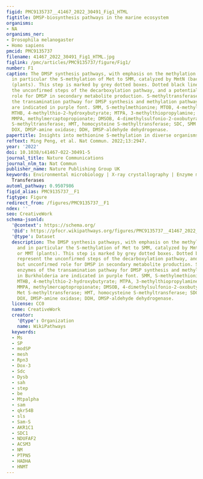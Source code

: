 ```yaml
---
figid: PMC9135737__41467_2022_30491_Fig1_HTML
figtitle: DMSP-biosynthesis pathways in the marine ecosystem
organisms:
- NA
organisms_ner:
- Drosophila melanogaster
- Homo sapiens
pmcid: PMC9135737
filename: 41467_2022_30491_Fig1_HTML.jpg
figlink: /pmc/articles/PMC9135737/figure/Fig1/
number: F1
caption: The DMSP synthesis pathways, with emphasis on the methylation pathway and
  in particular the S-methylation of Met to SMM, catalyzed by MmtN (bacteria) or MMT
  (plants). This step is marked by grey dotted boxes. Dotted black lines represent
  the unconfirmed steps of the decarboxylation pathway, and a potential but unconfirmed
  role for DMSP in secondary metabolite production. S-methyltransferase enzymes of
  the transamination pathway for DMSP synthesis and methylation pathway in Burkholderia
  are indicated in purple font. SMM, S-methylmethionine; MTOB, 4-methylthio-2-oxobutyrate;
  MTHB, 4-methylthio-2-hydroxybutyrate; MTPA, 3-methylthiopropylamine; DMSHB, 4-dimethylsulfonio-2-hydroxybutyrate;
  MMPA, methylmercaptopropionate; DMSOB, 4-dimethylsulfonio-2-oxobutyrate; MMT, Met
  S-methyltransferase; HMT, homocysteine S-methyltransferase; SDC, SMM decarboxylase;
  DOX, DMSP-amine oxidase; DDH, DMSP-aldehyde dehydrogenase.
papertitle: Insights into methionine S-methylation in diverse organisms.
reftext: Ming Peng, et al. Nat Commun. 2022;13:2947.
year: '2022'
doi: 10.1038/s41467-022-30491-5
journal_title: Nature Communications
journal_nlm_ta: Nat Commun
publisher_name: Nature Publishing Group UK
keywords: Environmental microbiology | X-ray crystallography | Enzyme mechanisms |
  Transferases
automl_pathway: 0.9507986
figid_alias: PMC9135737__F1
figtype: Figure
redirect_from: /figures/PMC9135737__F1
ndex: ''
seo: CreativeWork
schema-jsonld:
  '@context': https://schema.org/
  '@id': https://pfocr.wikipathways.org/figures/PMC9135737__41467_2022_30491_Fig1_HTML.html
  '@type': Dataset
  description: The DMSP synthesis pathways, with emphasis on the methylation pathway
    and in particular the S-methylation of Met to SMM, catalyzed by MmtN (bacteria)
    or MMT (plants). This step is marked by grey dotted boxes. Dotted black lines
    represent the unconfirmed steps of the decarboxylation pathway, and a potential
    but unconfirmed role for DMSP in secondary metabolite production. S-methyltransferase
    enzymes of the transamination pathway for DMSP synthesis and methylation pathway
    in Burkholderia are indicated in purple font. SMM, S-methylmethionine; MTOB, 4-methylthio-2-oxobutyrate;
    MTHB, 4-methylthio-2-hydroxybutyrate; MTPA, 3-methylthiopropylamine; DMSHB, 4-dimethylsulfonio-2-hydroxybutyrate;
    MMPA, methylmercaptopropionate; DMSOB, 4-dimethylsulfonio-2-oxobutyrate; MMT,
    Met S-methyltransferase; HMT, homocysteine S-methyltransferase; SDC, SMM decarboxylase;
    DOX, DMSP-amine oxidase; DDH, DMSP-aldehyde dehydrogenase.
  license: CC0
  name: CreativeWork
  creator:
    '@type': Organization
    name: WikiPathways
  keywords:
  - Ms
  - SP
  - modSP
  - mesh
  - Rpn3
  - Dox-3
  - Sdc
  - Dysb
  - sah
  - step
  - be
  - Mtpalpha
  - sam
  - qkr54B
  - sls
  - Sam-S
  - AKR1C1
  - SDC1
  - NDUFAF2
  - ACSM3
  - NM
  - PTPN5
  - HADHA
  - HNMT
---
```

